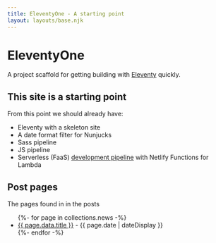 ```yaml
---
title: EleventyOne - A starting point
layout: layouts/base.njk
---
```


# EleventyOne

A project scaffold for getting building with [Eleventy](https//11ty.io) quickly.

## This site is a starting point

From this point we should already have:

- Eleventy with a skeleton site
- A date format filter for Nunjucks
- Sass pipeline
- JS pipeline
- Serverless (FaaS) [development pipeline](http://127.0.0.1:9000/hello?foo=1&bar=2) with Netlify Functions for Lambda


## Post pages

The pages found in in the posts

<ul class="listing">
{%- for page in collections.news -%}
  <li>
    <a href="{{ page.url }}">{{ page.data.title }}</a> -
    <time datetime="{{ page.date }}">{{ page.date | dateDisplay }}</time>
  </li>
{%- endfor -%}
</ul>



